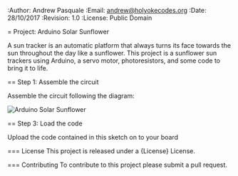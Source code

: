 :Author: Andrew Pasquale
:Email: andrew@holyokecodes.org
:Date: 28/10/2017
:Revision: 1.0
:License: Public Domain

= Project: Arduino Solar Sunflower

A sun tracker is an automatic platform that always turns its face towards the sun throughout the day like a sunflower. This project is a sunflower sun trackers using Arduino, a servo motor, photoresistors, and some code to bring it to life. 

== Step 1: Assemble the circuit

Assemble the circuit following the diagram:

![Arduino Solar Sunflower](Arduino-Solar-Tracker/Arduino_Solar_Sunflower_bb.jpg)
      

== Step 3: Load the code

Upload the code contained in this sketch on to your board


=== License
This project is released under a {License} License.

=== Contributing
To contribute to this project please submit a pull request.

